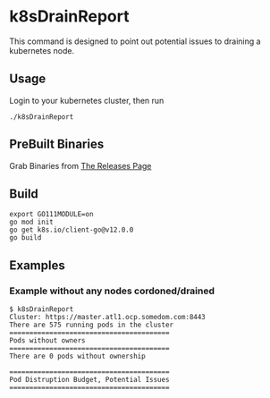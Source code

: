 # k8sDrainReport
This command is designed to point out potential issues to draining a kubernetes node.

## Usage
Login to your kubernetes cluster, then run
```/bin/bash
./k8sDrainReport
```

## PreBuilt Binaries
Grab Binaries from [The Releases Page](https://github.com/Jmainguy/k8sDrainReport/releases)

## Build
```/bin/bash
export GO111MODULE=on
go mod init
go get k8s.io/client-go@v12.0.0
go build
```

## Examples

### Example without any nodes cordoned/drained
```
$ k8sDrainReport
Cluster: https://master.atl1.ocp.somedom.com:8443
There are 575 running pods in the cluster
========================================
Pods without owners
========================================
There are 0 pods without ownership

========================================
Pod Distruption Budget, Potential Issues
========================================
```
